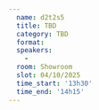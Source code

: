 ```yaml
---
  name: d2t2s5
  title: TBD
  category: TBD
  format: 
  speakers: 
    - 
  room: Showroom
  slot: 04/10/2025
  time_start: '13h30'
  time_end: '14h15'
---
```

